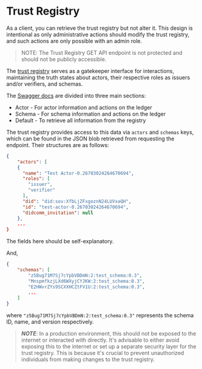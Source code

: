 # Trust Registry

As a client, you can retrieve the trust registry but not alter it. This design is intentional as only administrative actions should modify the trust registry, and such actions are only possible with an admin role.

>NOTE: The Trust Registry GET API endpoint is not protected and should not be publicly accessible.

The [trust registry](http://localhost:8001/docs) serves as a gatekeeper interface for interactions, maintaining the truth states about actors, their respective roles as issuers and/or verifiers, and schemas.

The [Swagger docs](http://localhost:8001/docs) are divided into three main sections:

- Actor - For actor information and actions on the ledger
- Schema - For schema information and actions on the ledger
- Default - To retrieve all information from the registry

The trust registry provides access to this data via `actors` and `schemas` keys, which can be found in the JSON blob retrieved from requesting the endpoint. Their structures are as follows:

```json
{
    "actors": [
    {
      "name": "Test Actor-0.26703024264670694",
      "roles": [
        "issuer",
        "verifier"
      ],
      "did": "did:sov:XfbLjZFxgoznN24LUVxaQH",
      "id": "test-actor-0.26703024264670694",
      "didcomm_invitation": null
    },
    ...
}
```

The fields here should be self-explanatory.

And,

```json
{
    "schemas": [
        "z5Bug71M7Sj7cYpbVBDmN:2:test_schema:0.3",
        "MnspmfkzjLXd6WXyjCYJKW:2:test_schema:0.3",
        "E2HWvrZYs9SCXXHCZtFV1U:2:test_schema:0.3",
        ...
    ]
}
```

where `"z5Bug71M7Sj7cYpbVBDmN:2:test_schema:0.3"` represents the schema ID, name, and version respectively.

>**_NOTE_**: In a production environment, this should not be exposed to the internet or interacted with directly. It's advisable to either avoid exposing this to the internet or set up a separate security layer for the trust registry. This is because it's crucial to prevent unauthorized individuals from making changes to the trust registry.
